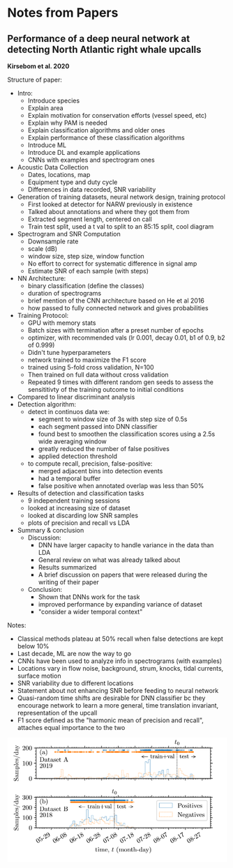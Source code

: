 # Notes from Papers #

## Performance of a deep neural network at detecting North Atlantic right whale upcalls ##
**Kirsebom et al. 2020**

Structure of paper: 
- Intro:
  - Introduce species 
  - Explain area 
  - Explain motivation for conservation efforts (vessel speed, etc)
  - Explain why PAM is needed 
  - Explain classification algorithms and older ones 
  - Explain performance of these classification algorithms 
  - Introduce ML
  - Introduce DL and example applications
  - CNNs with examples and spectrogram ones
- Acoustic Data Collection
  - Dates, locations, map
  - Equipment type and duty cycle 
  - Differences in data recorded, SNR variability
- Generation of training datasets, neural network design, training protocol
  - First looked at detector for NARW previously in existence 
  - Talked about annotations and where they got them from
  - Extracted segment length, centered on call
  - Train test split, used a t val to split to an 85:15 split, cool diagram
- Spectrogram and SNR Computation
  - Downsample rate
  - scale (dB)
  - window size, step size, window function
  - No effort to correct for systematic difference in signal amp
  - Estimate SNR of each sample (with steps)
- NN Architecture: 
  - binary classification (define the classes)
  - duration of spectrograms 
  - brief mention of the CNN architecture based on He et al 2016
  - how passed to fully connected network and gives probabilities 
- Training Protocol:
  - GPU with memory stats 
  - Batch sizes with termination after a preset number of epochs 
  - optimizer, with recommended vals (lr 0.001, decay 0.01, b1 of 0.9, b2 of 0.999)
  - Didn't tune hyperparameters 
  - network trained to maximize the F1 score
  - trained using 5-fold cross validation, N=100
  - Then trained on full data without cross validation 
  - Repeated 9 times with different random gen seeds to assess the sensititivty of the training outcome to initial conditions
- Compared to linear discriminant analysis
- Detection algorithm:
  - detect in continuos data we:
    - segment to window size of 3s with step size of 0.5s
    - each segment passed into DNN classifier 
    - found best to smoothen the classification scores using a 2.5s wide averaging window 
    - greatly reduced the number of false positives
    - applied detection threshold
  - to compute recall, precision, false-positive:
    - merged adjacent bins into detection events 
    - had a temporal buffer
    - false positive when annotated overlap was less than 50%
- Results of detection and classification tasks
  - 9 independent training sessions 
  - looked at increasing size of dataset 
  - looked at discarding low SNR samples
  - plots of precision and recall vs LDA
- Summary & conclusion
  - Discussion:
    - DNN have larger capacity to handle variance in the data than LDA
    - General review on what was already talked about
    - Results summarized
    - A brief discussion on papers that were released during the writing of their paper
  - Conclusion: 
    - Shown that DNNs work for the task
    - improved performance by expanding variance of dataset
    - "consider a wider temporal context"

Notes:
- Classical methods plateau at 50% recall when false detections are kept below 10%
- Last decade, ML are now the way to go
- CNNs have been used to analyze info in spectrograms (with examples)
- Locations vary in flow noise, background, strum, knocks, tidal currents, surface motion
- SNR variability due to different locations 
- Statement about not enhancing SNR before feeding to neural network
- Quasi-random time shifts are desirable for DNN classifier bc they encourage network to learn a more general, time translation invariant, representation of the upcall 
- F1 score defined as the "harmonic mean of precision and recall", attaches equal importance to the two

![plot](kirsebom.png)
